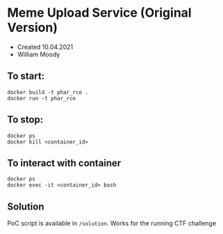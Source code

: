 # Meme Upload Service (Original Version)

- Created 10.04.2021
- William Moody

## To start:

`docker build -t phar_rce .`\
`docker run -t phar_rce`

## To stop:

`docker ps`\
`docker kill <container_id>`

## To interact with container

`docker ps`\
`docker exec -it <container_id> bash`

## Solution

PoC script is available in `/solution`. Works for the running CTF challenge
